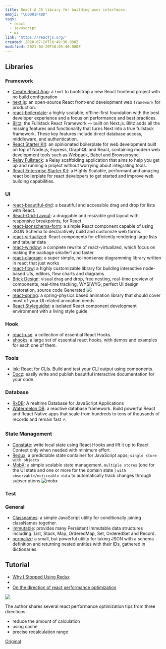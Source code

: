 ```yaml
---
title: React-A JS library for building user interfaces.
emoji: "\U0001F4DD"
tags:
  - react
  - javascript
  - ui
link: 'https://reactjs.org/'
created: 2020-07-20T16:49:36.000Z
modified: 2021-04-20T16:05:46.000Z
---
```


## Libraries

### Framework

- [Create React App](https://github.com/facebook/create-react-app): a `tool` to bootstrap a new React frontend project with no build configuration
- [next.js](https://github.com/vercel/next.js): an open-source React front-end development web `framework` for production.
- [react-boilerplate](react-boilerplate): a highly scalable, offline-first foundation with the best developer experience and a focus on performance and best practices.
- [Blitz](https://github.com/blitz-js/blitz): the Fullstack React Framework — built on Next.js. Blitz adds all the missing features and functionality that turns Next into a true fullstack framework. These key features include direct database access, middleware, and authentication.
- [React Starter Kit](https://github.com/kriasoft/react-starter-kit): an opinionated boilerplate for web development built on top of Node.js, Express, GraphQL and React, containing modern web development tools such as Webpack, Babel and Browsersync.
- [Relay Fullstack](https://github.com/lvarayut/relay-fullstack): a Relay scaffolding application that aims to help you get up and running a project without worrying about integrating tools.
- [React Enterprise Starter Kit](https://github.com/anandgupta193/react-enterprise-starter-kit): a Highly Scalable, performant and amazing react boilerplate for react developers to get started and improve web building capabilities.

### UI

- [react-beautiful-dnd](https://github.com/atlassian/react-beautiful-dnd): a beautiful and accessible drag and drop for lists with React.
- [React-Grid-Layout](https://github.com/react-grid-layout/react-grid-layout): a draggable and resizable grid layout with responsive breakpoints, for React.
- [react-jsonschema-form](https://github.com/rjsf-team/react-jsonschema-form): a simple React component capable of using JSON Schema to declaratively build and customize web forms.
- [react-virtualized](https://github.com/bvaughn/react-virtualized): React components for efficiently rendering large lists and tabular data
- [react-window](https://github.com/bvaughn/react-window): a complete rewrite of react-virtualized, which focus on making the package smaller1 and faster
- [react-diagram](https://github.com/projectstorm/react-diagrams): a super simple, no-nonsense diagramming library written in react that just works
- [react-flow](https://github.com/wbkd/react-flow): a highly customizable library for building interactive node-based UIs, editors, flow charts and diagrams
- [Brick Design](https://github.com/brick-design/react-visual-editor): visual drag and drop, free nesting, real-time preview of components, real-time tracking, WYSIWYG, perfect UI design restoration, source code Generated
  ![](https://user-images.githubusercontent.com/15995127/85188005-7e4de100-b2d6-11ea-9441-2bd5570b14a9.gif)
- [react-spring](https://github.com/pmndrs/react-spring): a spring-physics based animation library that should cover most of your UI related animation needs.
- [React Styleguidist](https://github.com/styleguidist/react-styleguidist): a isolated React component development environment with a living style guide.

### Hook

- [react-use](https://github.com/streamich/react-use): a collection of essential React Hooks.
- [ahooks](https://github.com/alibaba/hooks): a large set of essential react hooks, with demos and examples for each one of them.

### Tools

- [Ink](https://github.com/vadimdemedes/ink): React for CLIs. Build and test your CLI output using components.
- [Docz](https://github.com/doczjs/docz/): easily write and publish beautiful interactive documentation for your code.

### Database

- [RxDB](https://github.com/pubkey/rxdb): A realtime Database for JavaScript Applications
- [Watermelon DB](https://github.com/Nozbe/WatermelonDB): a reactive database framework. Build powerful React and React Native apps that scale from hundreds to tens of thousands of records and remain fast ⚡️.

### State Management

- [Constate](https://github.com/diegohaz/constate): write local state using React Hooks and lift it up to React Context only when needed with minimum effort.
- [Redux](https://github.com/reduxjs/redux): a predictable state container for JavaScript apps; `single store with objects`
- [MobX](https://github.com/mobxjs/mobx): a simple scalable state management. `multiple stores` (one for the UI state and one or more for the domain state ) `with observable/noticeable data` to automatically track changes through subscriptions
  ![mobx](https://mobx.js.org/assets/getting-started-assets/overview.png)

### Test

### General

- [Classnames](https://github.com/JedWatson/classnames): a simple JavaScript utility for conditionally joining classNames together.
- [immutable](https://github.com/immutable-js/immutable-js): provides many Persistent Immutable data structures including: List, Stack, Map, OrderedMap, Set, OrderedSet and Record.
- [normalizr](https://github.com/paularmstrong/normalizr): a small, but powerful utility for taking JSON with a schema definition and returning nested entities with their IDs, gathered in dictionaries.

## Tutorial

- [Why I Stopped Using Redux](https://dev.to/g_abud/why-i-quit-redux-1knl)
-
- [On the direction of react performance optimization](https://developpaper.com/on-the-direction-of-react-performance-optimization/)

![](https://imgs.developpaper.com/imgs/vl.png)

The author shares several react performance optimization tips from three directions:

- reduce the amount of calculation
- using cache
- precise recalculation range

[Original](https://zhuanlan.zhihu.com/p/74229420)
